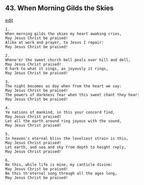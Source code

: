 
## 43.  When Morning Gilds the Skies
[edit](https://docs.google.com/document/d/1T89FD1ZSAPIhAB1goU_AqIfA3IXQMdQW/edit?mode=html)




    1.
    When morning gilds the skies my heart awaking cries,
    May Jesus Christ be praised!
    Alike at work and prayer, to Jesus I repair:
    May Jesus Christ be praised!

    2.
    Whene'er the sweet church bell peals over hill and dell,
    May Jesus Christ praised!
    O hark to what it sings, as joyously it rings,
    May Jesus Christ be praised!

    3.
    The night becomes as day when from the heart we say:
    May Jesus Christ be praised!
    The powers of darkness fear when this sweet chant they hear:
    May Jesus Christ be praised!

    4.
    Ye nations of mankind, in this your concord find,
    May Jesus Christ praised!
    Let all the earth around ring joyous with the sound,
    May Jesus Christ praised!

    5.
    In heaven's eternal bliss the loveliest strain is this,
    May Jesus Christ praised!
    Let earth, and sea and sky from depth to height reply,
    May Jesus Christ praised!

    6.
    Be this, while life is mine, my canticle divine:
    May Jesus Christ be praised!
    Be this th'eternal song through all the ages long,
    May Jesus Christ be praised!
